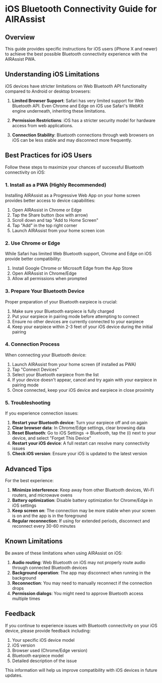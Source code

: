 # iOS Bluetooth Connectivity Guide for AIRAssist

## Overview

This guide provides specific instructions for iOS users (iPhone X and newer) to achieve the best possible Bluetooth connectivity experience with the AIRAssist PWA.

## Understanding iOS Limitations

iOS devices have stricter limitations on Web Bluetooth API functionality compared to Android or desktop browsers:

1. **Limited Browser Support**: Safari has very limited support for Web Bluetooth API. Even Chrome and Edge on iOS use Safari's WebKit engine underneath, inheriting these limitations.

2. **Permission Restrictions**: iOS has a stricter security model for hardware access from web applications.

3. **Connection Stability**: Bluetooth connections through web browsers on iOS can be less stable and may disconnect more frequently.

## Best Practices for iOS Users

Follow these steps to maximize your chances of successful Bluetooth connectivity on iOS:

### 1. Install as a PWA (Highly Recommended)

Installing AIRAssist as a Progressive Web App on your home screen provides better access to device capabilities:

1. Open AIRAssist in Chrome or Edge
2. Tap the Share button (box with arrow)
3. Scroll down and tap "Add to Home Screen"
4. Tap "Add" in the top right corner
5. Launch AIRAssist from your home screen icon

### 2. Use Chrome or Edge

While Safari has limited Web Bluetooth support, Chrome and Edge on iOS provide better compatibility:

1. Install Google Chrome or Microsoft Edge from the App Store
2. Open AIRAssist in Chrome/Edge
3. Allow all permissions when prompted

### 3. Prepare Your Bluetooth Device

Proper preparation of your Bluetooth earpiece is crucial:

1. Make sure your Bluetooth earpiece is fully charged
2. Put your earpiece in pairing mode before attempting to connect
3. Ensure no other devices are currently connected to your earpiece
4. Keep your earpiece within 2-3 feet of your iOS device during the initial pairing

### 4. Connection Process

When connecting your Bluetooth device:

1. Launch AIRAssist from your home screen (if installed as PWA)
2. Tap "Connect Devices"
3. Select your Bluetooth earpiece from the list
4. If your device doesn't appear, cancel and try again with your earpiece in pairing mode
5. Once connected, keep your iOS device and earpiece in close proximity

### 5. Troubleshooting

If you experience connection issues:

1. **Restart your Bluetooth device**: Turn your earpiece off and on again
2. **Clear browser data**: In Chrome/Edge settings, clear browsing data
3. **Reset Bluetooth**: Go to iOS Settings → Bluetooth, tap the (i) next to your device, and select "Forget This Device"
4. **Restart your iOS device**: A full restart can resolve many connectivity issues
5. **Check iOS version**: Ensure your iOS is updated to the latest version

## Advanced Tips

For the best experience:

1. **Minimize interference**: Keep away from other Bluetooth devices, Wi-Fi routers, and microwave ovens
2. **Battery optimization**: Disable battery optimization for Chrome/Edge in iOS settings
3. **Keep screen on**: The connection may be more stable when your screen is on and the app is in the foreground
4. **Regular reconnection**: If using for extended periods, disconnect and reconnect every 30-60 minutes

## Known Limitations

Be aware of these limitations when using AIRAssist on iOS:

1. **Audio routing**: Web Bluetooth on iOS may not properly route audio through connected Bluetooth devices
2. **Background operation**: The app may disconnect when running in the background
3. **Reconnection**: You may need to manually reconnect if the connection drops
4. **Permission dialogs**: You might need to approve Bluetooth access multiple times

## Feedback

If you continue to experience issues with Bluetooth connectivity on your iOS device, please provide feedback including:

1. Your specific iOS device model
2. iOS version
3. Browser used (Chrome/Edge version)
4. Bluetooth earpiece model
5. Detailed description of the issue

This information will help us improve compatibility with iOS devices in future updates.
